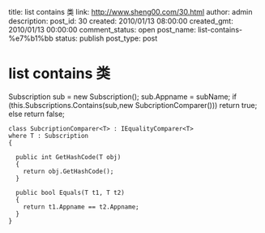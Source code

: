 title: list contains 类
link: http://www.sheng00.com/30.html
author: admin
description: 
post_id: 30
created: 2010/01/13 08:00:00
created_gmt: 2010/01/13 00:00:00
comment_status: open
post_name: list-contains-%e7%b1%bb
status: publish
post_type: post

# list contains 类

Subscription sub = new Subscription();
    sub.Appname = subName;
    if (this.Subscriptions.Contains(sub,new SubcriptionComparer<Subscription>()))
      return true;
    else
      return false;
    
    class SubcriptionComparer<T> : IEqualityComparer<T>
    where T : Subscription
    {
    
      public int GetHashCode(T obj)
      {
        return obj.GetHashCode();
      }
    
      public bool Equals(T t1, T t2)
      {
        return t1.Appname == t2.Appname;
      }
    }